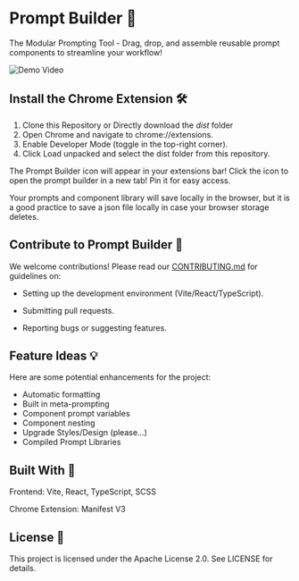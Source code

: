 # Prompt Builder 🧩
The Modular Prompting Tool - Drag, drop, and assemble reusable prompt components to streamline your workflow!

![Demo Video](Demo.gif)

## Install the Chrome Extension 🛠️
1. Clone this Repository or Directly download the _dist_ folder
2. Open Chrome and navigate to chrome://extensions.
3. Enable Developer Mode (toggle in the top-right corner).
4. Click Load unpacked and select the dist folder from this repository.

The Prompt Builder icon will appear in your extensions bar! Click the icon to open the prompt builder in a new tab! Pin it for easy access.

Your prompts and component library will save locally in the browser, but it is a good practice to save a json file locally in case your browser storage deletes.

## Contribute to Prompt Builder 🤝
We welcome contributions! Please read our [CONTRIBUTING.md](CONTRIBUTING.md) for guidelines on:

- Setting up the development environment (Vite/React/TypeScript).

- Submitting pull requests.

- Reporting bugs or suggesting features.

## Feature Ideas 💡
Here are some potential enhancements for the project:
- Automatic formatting
- Built in meta-prompting
- Component prompt variables
- Component nesting
- Upgrade Styles/Design (please...)
- Compiled Prompt Libraries

## Built With 🔧
Frontend: Vite, React, TypeScript, SCSS

Chrome Extension: Manifest V3

## License 📄
This project is licensed under the Apache License 2.0. See LICENSE for details.
